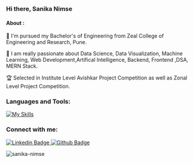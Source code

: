 ### Hi there, Sanika Nimse
#### About :

🔭 I'm  pursued my Bachelor's of Engineering from Zeal College of Engineering and Research, Pune.

🔭 I am really passionate about Data Science, Data Visualization, Machine Learning, Web Development,Artifical Intelligence, Backend, Frontend ,DSA, MERN Stack.  

🏆 Selected in Institute Level Avishkar Project Competition as well as Zonal Level  Project Competition.



<h3 align="left">Languages and Tools:</h3>

[![My Skills](https://skillicons.dev/icons?i=python,java,c,cpp,mysql,hibernate,react,spring,html,css,bootstrap,git,vscode,anaconda,linux&perline=5)](https://skillicons.dev)

<h3 align="left">Connect with me:</h3>
<p align="left">
  <div id="badges">

  <a href="https://www.linkedin.com/in/sanika-nimse-287219246/">
    <img src="https://img.shields.io/badge/LinkedIn-0077B5?style=for-the-badge&logo=linkedin&logoColor=white" alt ="Linkedin Badge"/>
  </a>
  <a href="https://github.com/Aditya72-72">
    <img src="https://img.shields.io/badge/Github-white?style=for-the-badge&logo=Github&logoColor=black" alt="Github Badge"/>
  </a>
 </div>
 <p><img align="center" src="https://github-readme-stats.vercel.app/api/top-langs?username=Sanika-Nimse&show_icons=true&locale=en&layout=compact" alt="sanika-nimse" /></p>

